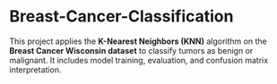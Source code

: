 # Breast-Cancer-Classification
This project applies the **K-Nearest Neighbors (KNN)** algorithm on the **Breast Cancer Wisconsin dataset** to classify tumors as benign or malignant. It includes model training, evaluation, and confusion matrix interpretation.
